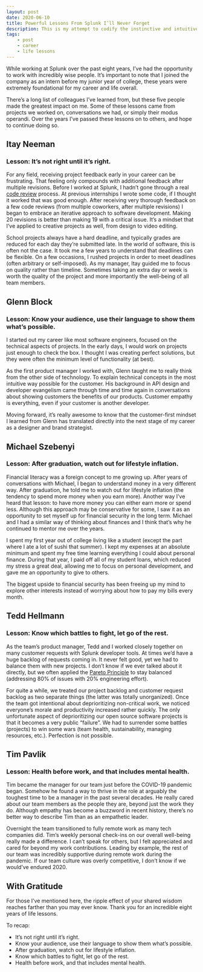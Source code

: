 ```yaml
---
layout: post
date: 2020-06-10
title: Powerful Lessons From Splunk I’ll Never Forget
description: This is my attempt to codify the instinctive and intuitive approach I take to code reviews.
tags:
    - post
    - career
    - life lessons
---
```


While working at Splunk over the past eight years, I’ve had the opportunity to work with incredibly wise people. It’s important to note that I joined the company as an intern before my junior year of college, these years were extremely foundational for my career and life overall.

There’s a long list of colleagues I’ve learned from, but these five people made the greatest impact on me. Some of these lessons came from projects we worked on, conversations we had, or simply their modus operandi. Over the years I’ve passed these lessons on to others, and hope to continue doing so.

## Itay Neeman

### Lesson: It’s not right until it’s right.

For any field, receiving project feedback early in your career can be frustrating. That feeling only compounds with additional feedback after multiple revisions. Before I worked at Splunk, I hadn’t gone through a real [code review](https://shakeelmohamed.com/posts/2021-04-15-my-approach-to-code-reviews/) process. At previous internships I wrote some code, if I thought it worked that was good enough. After receiving very thorough feedback on a few code reviews (from multiple coworkers, after multiple revisions) I began to embrace an iterative approach to software development. Making 20 revisions is better than making 19 with a critical issue. It’s a mindset that I’ve applied to creative projects as well, from design to video editing.

School projects always have a hard deadline, and typically grades are reduced for each day they’re submitted late. In the world of software, this is often not the case. It took me a few years to understand that deadlines can be flexible. On a few occasions, I rushed projects in order to meet deadlines (often arbitrary or self-imposed). As my manager, Itay guided me to focus on quality rather than timeline. Sometimes taking an extra day or week is worth the quality of the project and more importantly the well-being of all team members.

## Glenn Block

### Lesson: Know your audience, use their language to show them what’s possible.

I started out my career like most software engineers, focused on the technical aspects of projects. In the early days, I would work on projects just enough to check the box. I thought I was creating perfect solutions, but they were often the minimum level of functionality (at best). 

As the first product manager I worked with, Glenn taught me to really think from the other side of technology. To explain technical concepts in the most intuitive way possible for the customer. His background in API design and developer evangelism came through time and time again in conversations about showing customers the benefits of our products. Customer empathy is everything, even if your customer is another developer.

Moving forward, it’s really awesome to know that the customer-first mindset I learned from Glenn has translated directly into the next stage of my career as a designer and brand strategist.

## Michael Szebenyi

### Lesson: After graduation, watch out for lifestyle inflation.

Financial literacy was a foreign concept to me growing up. After years of conversations with Michael, I began to understand money in a very different way. After graduation, he told me to watch out for lifestyle inflation (the tendency to spend more money when you earn more). Another way I’ve heard that lesson: to have more money you can either earn more or spend less. Although this approach may be conservative for some, I saw it as an opportunity to set myself up for financial security in the long term. Michael and I had a similar way of thinking about finances and I think that’s why he continued to mentor me over the years.

I spent my first year out of college living like a student (except the part where I ate a lot of sushi that summer). I kept my expenses at an absolute minimum and spent my free time learning everything I could about personal finance. During that year, I paid off all of my student loans, which reduced my stress a great deal, allowing me to focus on personal development, and gave me an opportunity to give to others.

The biggest upside to financial security has been freeing up my mind to explore other interests instead of worrying about how to pay my bills every month.

## Tedd Hellmann

### Lesson: Know which battles to fight, let go of the rest. 

As the team’s product manager, Tedd and I worked closely together on many customer requests with Splunk developer tools. At times we’d have a huge backlog of requests coming in. It never felt good, yet we had to balance them with new projects. I don’t know if we ever talked about it directly, but we often applied the [Pareto Principle](https://en.wikipedia.org/wiki/Pareto_principle) to stay balanced (addressing 80% of issues with 20% engineering effort).

For quite a while, we treated our project backlog and customer request backlog as two separate things (the latter was totally unorganized). Once the team got intentional about deprioritizing non-critical work, we noticed everyone’s morale and productivity increased rather quickly. The only unfortunate aspect of deprioritizing our open source software projects is that it becomes a very public “failure”. We had to surrender some battles (projects) to win some wars (team health, sustainability, managing resources, etc.). Perfection is not possible.

## Tim Pavlik

### Lesson: Health before work, and that includes mental health.

Tim became the manager for our team just before the COVID-19 pandemic began. Somehow he found a way to thrive in the role at arguably the toughest time to be a manager in the past several decades. He really cared about our team members as the people they are, beyond just the work they do. Although empathy has become a buzzword in recent history, there’s no better way to describe Tim than as an empathetic leader. 

Overnight the team transitioned to fully remote work as many tech companies did. Tim’s weekly personal check-ins on our overall well-being really made a difference. I can’t speak for others, but I felt appreciated and cared for beyond my work contributions. Leading by example, the rest of our team was incredibly supportive during remote work during the pandemic. If our team culture was overly competitive, I don’t know if we would’ve endured 2020.

## With Gratitude

For those I’ve mentioned here, the ripple effect of your shared wisdom reaches farther than you may ever know. Thank you for an incredible eight years of life lessons.

To recap:
* It’s not right until it’s right.
* Know your audience, use their language to show them what’s possible.
* After graduation, watch out for lifestyle inflation.
* Know which battles to fight, let go of the rest. 
* Health before work, and that includes mental health.
